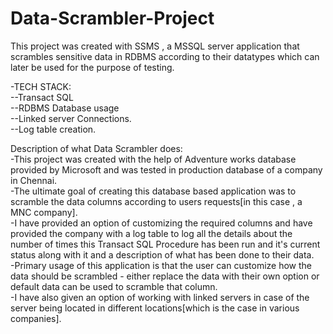# Data-Scrambler-Project  
This project was created with SSMS , a MSSQL server application that scrambles sensitive data in RDBMS according to their datatypes which can later be used for the purpose of testing.  
  
-TECH STACK:  
--Transact SQL  
--RDBMS Database usage  
--Linked server Connections.  
--Log table creation.  

Description of what Data Scrambler does:  
-This project was created with the help of Adventure works database provided by Microsoft and was tested in production database of a company in Chennai.    
-The ultimate goal of creating this database based application was to scramble the data columns according to users requests[in this case , a MNC company].  
-I have provided an option of customizing the required columns and have provided the company with a log table to log all the details about the number of times this Transact SQL Procedure has been run and it's current status along with it and a description of what has been done to their data.  
-Primary usage of this application is that the user can customize how the data should be scrambled - either replace the data with their own option or default data can be used to scramble that column.  
-I have also given an option of working with linked servers in case of the server being located in different locations[which is the case in various companies].    
